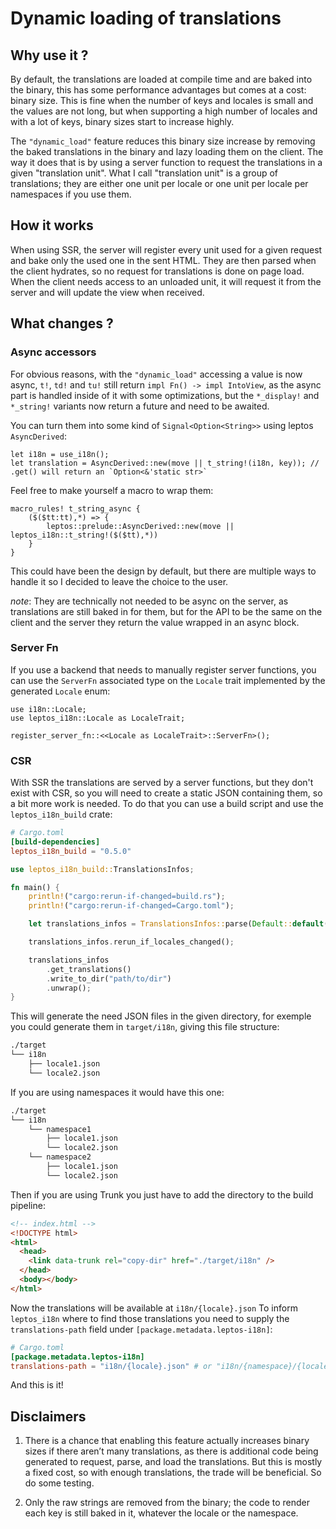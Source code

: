 # Dynamic loading of translations

## Why use it ?

By default, the translations are loaded at compile time and are baked into the binary,
this has some performance advantages but comes at a cost: binary size.
This is fine when the number of keys and locales is small and the values are not long,
but when supporting a high number of locales and with a lot of keys, binary sizes start to increase highly.

The `"dynamic_load"` feature reduces this binary size increase by removing the baked translations in the binary and lazy loading them on the client.
The way it does that is by using a server function to request the translations in a given "translation unit".
What I call "translation unit" is a group of translations; they are either one unit per locale or one unit per locale per namespaces if you use them.

## How it works

When using SSR, the server will register every unit used for a given request and bake only the used one in the sent HTML.
They are then parsed when the client hydrates, so no request for translations is done on page load.
When the client needs access to an unloaded unit, it will request it from the server and will update the view when received.

## What changes ?

### Async accessors

For obvious reasons, with the `"dynamic_load"` accessing a value is now async, `t!`, `td!` and `tu!` still return `impl Fn() -> impl IntoView`, as the async part is handled inside of it with some optimizations, but the `*_display!` and `*_string!` variants now return a future and need to be awaited.

You can turn them into some kind of `Signal<Option<String>>` using leptos `AsyncDerived`:

```rust,ignore
let i18n = use_i18n();
let translation = AsyncDerived::new(move || t_string!(i18n, key)); // .get() will return an `Option<&'static str>`
```

Feel free to make yourself a macro to wrap them:

```rust,ignore
macro_rules! t_string_async {
    ($($tt:tt),*) => {
        leptos::prelude::AsyncDerived::new(move || leptos_i18n::t_string!($($tt),*))
    }
}
```

This could have been the design by default, but there are multiple ways to handle it so I decided to leave the choice to the user.

_note_: They are technically not needed to be async on the server, as translations are still baked in for them,
but for the API to be the same on the client and the server they return the value wrapped in an async block.

### Server Fn

If you use a backend that needs to manually register server functions,
you can use the `ServerFn` associated type on the `Locale` trait implemented by the generated `Locale` enum:

```rust,ignore
use i18n::Locale;
use leptos_i18n::Locale as LocaleTrait;

register_server_fn::<<Locale as LocaleTrait>::ServerFn>();
```

### CSR

With SSR the translations are served by a server functions, but they don't exist with CSR, so you will need to create a static JSON containing them, so a bit more work is needed.
To do that you can use a build script and use the `leptos_i18n_build` crate:

```toml
# Cargo.toml
[build-dependencies]
leptos_i18n_build = "0.5.0"
```

```rust
use leptos_i18n_build::TranslationsInfos;

fn main() {
    println!("cargo:rerun-if-changed=build.rs");
    println!("cargo:rerun-if-changed=Cargo.toml");

    let translations_infos = TranslationsInfos::parse(Default::default()).unwrap();

    translations_infos.rerun_if_locales_changed();

    translations_infos
        .get_translations()
        .write_to_dir("path/to/dir")
        .unwrap();
}
```

This will generate the need JSON files in the given directory, for exemple you could generate them in `target/i18n`, giving this file structure:

```bash
./target
└── i18n
    ├── locale1.json
    └── locale2.json
```

If you are using namespaces it would have this one:

```bash
./target
└── i18n
    └── namespace1
        ├── locale1.json
        └── locale2.json
    └── namespace2
        ├── locale1.json
        └── locale2.json
```

Then if you are using Trunk you just have to add the directory to the build pipeline:

```html
<!-- index.html -->
<!DOCTYPE html>
<html>
  <head>
    <link data-trunk rel="copy-dir" href="./target/i18n" />
  </head>
  <body></body>
</html>
```

Now the translations will be available at `i18n/{locale}.json`
To inform `leptos_i18n` where to find those translations you need to supply the `translations-path` field under `[package.metadata.leptos-i18n]`:

```toml
# Cargo.toml
[package.metadata.leptos-i18n]
translations-path = "i18n/{locale}.json" # or "i18n/{namespace}/{locale}.json" when using namespaces
```

And this is it!

## Disclaimers

1.  There is a chance that enabling this feature actually increases binary sizes if there aren’t many translations,
    as there is additional code being generated to request, parse, and load the translations. But this is mostly a fixed cost,
    so with enough translations, the trade will be beneficial. So do some testing.

2.  Only the raw strings are removed from the binary; the code to render each key is still baked in it, whatever the locale or the namespace.
